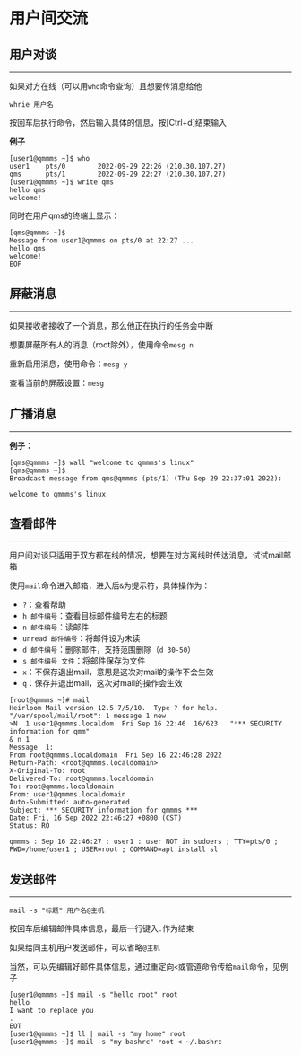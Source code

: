 # 用户间交流

## 用户对谈

------

如果对方在线（可以用`who`命令查询）且想要传消息给他

```shell
whrie 用户名
```

按回车后执行命令，然后输入具体的信息，按[Ctrl+d]结束输入

**例子**

```
[user1@qmmms ~]$ who
user1    pts/0        2022-09-29 22:26 (210.30.107.27)
qms      pts/1        2022-09-29 22:27 (210.30.107.27)
[user1@qmmms ~]$ write qms
hello qms
welcome!
```

同时在用户qms的终端上显示：

```
[qms@qmmms ~]$ 
Message from user1@qmmms on pts/0 at 22:27 ...
hello qms
welcome!
EOF
```

## 屏蔽消息

------

如果接收者接收了一个消息，那么他正在执行的任务会中断

想要屏蔽所有人的消息（root除外），使用命令`mesg n`

重新启用消息，使用命令：`mesg y`

查看当前的屏蔽设置：`mesg`

## 广播消息

------

**例子：**

```
[qms@qmmms ~]$ wall "welcome to qmmms's linux"
[qms@qmmms ~]$ 
Broadcast message from qms@qmmms (pts/1) (Thu Sep 29 22:37:01 2022):

welcome to qmmms's linux
```

## 查看邮件

------

用户间对谈只适用于双方都在线的情况，想要在对方离线时传达消息，试试mail邮箱

使用`mail`命令进入邮箱，进入后`&`为提示符，具体操作为：

- `?`：查看帮助
- `h 邮件编号`：查看目标邮件编号左右的标题
- `n 邮件编号`：读邮件
- `unread 邮件编号`：将邮件设为未读
- `d 邮件编号`：删除邮件，支持范围删除（`d 30-50`）
- `s 邮件编号 文件`：将邮件保存为文件
- `x`：不保存退出mail，意思是这次对mail的操作不会生效
- `q`：保存并退出mail，这次对mail的操作会生效

```
[root@qmmms ~]# mail
Heirloom Mail version 12.5 7/5/10.  Type ? for help.
"/var/spool/mail/root": 1 message 1 new
>N  1 user1@qmmms.localdom  Fri Sep 16 22:46  16/623   "*** SECURITY information for qmm"
& n 1
Message  1:
From root@qmmms.localdomain  Fri Sep 16 22:46:28 2022
Return-Path: <root@qmmms.localdomain>
X-Original-To: root
Delivered-To: root@qmmms.localdomain
To: root@qmmms.localdomain
From: user1@qmmms.localdomain
Auto-Submitted: auto-generated
Subject: *** SECURITY information for qmmms ***
Date: Fri, 16 Sep 2022 22:46:27 +0800 (CST)
Status: RO

qmmms : Sep 16 22:46:27 : user1 : user NOT in sudoers ; TTY=pts/0 ; PWD=/home/user1 ; USER=root ; COMMAND=apt install sl
```

## 发送邮件

------

```shell
mail -s "标题" 用户名@主机
```

按回车后编辑邮件具体信息，最后一行键入`.`作为结束

如果给同主机用户发送邮件，可以省略`@主机`

当然，可以先编辑好邮件具体信息，通过重定向`<`或管道命令传给`mail`命令，见例子

```
[user1@qmmms ~]$ mail -s "hello root" root
hello
I want to replace you
.
EOT
[user1@qmmms ~]$ ll | mail -s "my home" root
[user1@qmmms ~]$ mail -s "my bashrc" root < ~/.bashrc 
```

